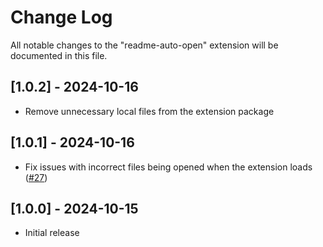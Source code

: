 # Change Log

All notable changes to the "readme-auto-open" extension will be documented in this file.

## [1.0.2] - 2024-10-16

- Remove unnecessary local files from the extension package

## [1.0.1] - 2024-10-16

- Fix issues with incorrect files being opened when the extension loads ([#27](https://github.com/sander1095/vscode-readme-auto-open/issues/27))

## [1.0.0] - 2024-10-15

- Initial release
